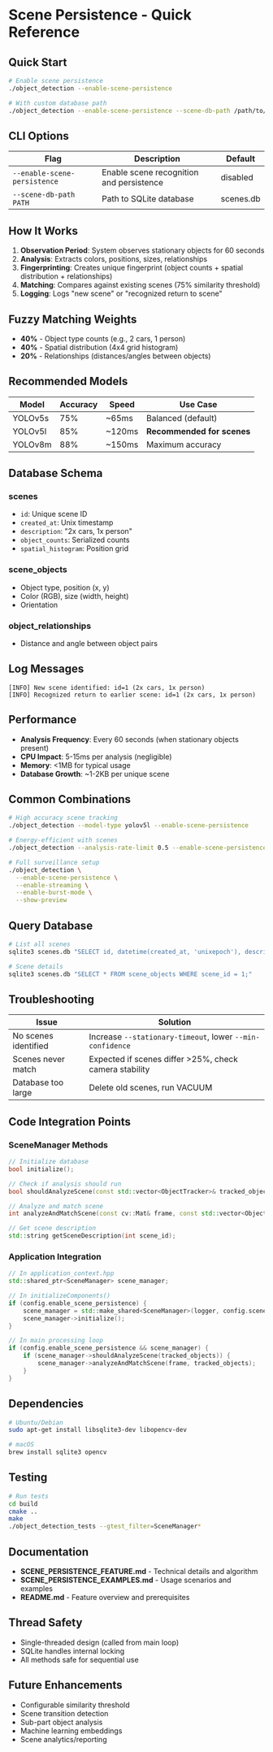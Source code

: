 # Scene Persistence - Quick Reference

## Quick Start

```bash
# Enable scene persistence
./object_detection --enable-scene-persistence

# With custom database path
./object_detection --enable-scene-persistence --scene-db-path /path/to/scenes.db
```

## CLI Options

| Flag | Description | Default |
|------|-------------|---------|
| `--enable-scene-persistence` | Enable scene recognition and persistence | disabled |
| `--scene-db-path PATH` | Path to SQLite database | scenes.db |

## How It Works

1. **Observation Period**: System observes stationary objects for 60 seconds
2. **Analysis**: Extracts colors, positions, sizes, relationships
3. **Fingerprinting**: Creates unique fingerprint (object counts + spatial distribution + relationships)
4. **Matching**: Compares against existing scenes (75% similarity threshold)
5. **Logging**: Logs "new scene" or "recognized return to scene"

## Fuzzy Matching Weights

- **40%** - Object type counts (e.g., 2 cars, 1 person)
- **40%** - Spatial distribution (4x4 grid histogram)
- **20%** - Relationships (distances/angles between objects)

## Recommended Models

| Model | Accuracy | Speed | Use Case |
|-------|----------|-------|----------|
| YOLOv5s | 75% | ~65ms | Balanced (default) |
| YOLOv5l | 85% | ~120ms | **Recommended for scenes** |
| YOLOv8m | 88% | ~150ms | Maximum accuracy |

## Database Schema

### scenes
- `id`: Unique scene ID
- `created_at`: Unix timestamp
- `description`: "2x cars, 1x person"
- `object_counts`: Serialized counts
- `spatial_histogram`: Position grid

### scene_objects
- Object type, position (x, y)
- Color (RGB), size (width, height)
- Orientation

### object_relationships
- Distance and angle between object pairs

## Log Messages

```
[INFO] New scene identified: id=1 (2x cars, 1x person)
[INFO] Recognized return to earlier scene: id=1 (2x cars, 1x person)
```

## Performance

- **Analysis Frequency**: Every 60 seconds (when stationary objects present)
- **CPU Impact**: 5-15ms per analysis (negligible)
- **Memory**: <1MB for typical usage
- **Database Growth**: ~1-2KB per unique scene

## Common Combinations

```bash
# High accuracy scene tracking
./object_detection --model-type yolov5l --enable-scene-persistence

# Energy-efficient with scenes
./object_detection --analysis-rate-limit 0.5 --enable-scene-persistence

# Full surveillance setup
./object_detection \
  --enable-scene-persistence \
  --enable-streaming \
  --enable-burst-mode \
  --show-preview
```

## Query Database

```bash
# List all scenes
sqlite3 scenes.db "SELECT id, datetime(created_at, 'unixepoch'), description FROM scenes;"

# Scene details
sqlite3 scenes.db "SELECT * FROM scene_objects WHERE scene_id = 1;"
```

## Troubleshooting

| Issue | Solution |
|-------|----------|
| No scenes identified | Increase `--stationary-timeout`, lower `--min-confidence` |
| Scenes never match | Expected if scenes differ >25%, check camera stability |
| Database too large | Delete old scenes, run VACUUM |

## Code Integration Points

### SceneManager Methods

```cpp
// Initialize database
bool initialize();

// Check if analysis should run
bool shouldAnalyzeScene(const std::vector<ObjectTracker>& tracked_objects);

// Analyze and match scene
int analyzeAndMatchScene(const cv::Mat& frame, const std::vector<ObjectTracker>& tracked_objects);

// Get scene description
std::string getSceneDescription(int scene_id);
```

### Application Integration

```cpp
// In application_context.hpp
std::shared_ptr<SceneManager> scene_manager;

// In initializeComponents()
if (config.enable_scene_persistence) {
    scene_manager = std::make_shared<SceneManager>(logger, config.scene_db_path);
    scene_manager->initialize();
}

// In main processing loop
if (config.enable_scene_persistence && scene_manager) {
    if (scene_manager->shouldAnalyzeScene(tracked_objects)) {
        scene_manager->analyzeAndMatchScene(frame, tracked_objects);
    }
}
```

## Dependencies

```bash
# Ubuntu/Debian
sudo apt-get install libsqlite3-dev libopencv-dev

# macOS
brew install sqlite3 opencv
```

## Testing

```bash
# Run tests
cd build
cmake ..
make
./object_detection_tests --gtest_filter=SceneManager*
```

## Documentation

- **SCENE_PERSISTENCE_FEATURE.md** - Technical details and algorithm
- **SCENE_PERSISTENCE_EXAMPLES.md** - Usage scenarios and examples
- **README.md** - Feature overview and prerequisites

## Thread Safety

- Single-threaded design (called from main loop)
- SQLite handles internal locking
- All methods safe for sequential use

## Future Enhancements

- Configurable similarity threshold
- Scene transition detection
- Sub-part object analysis
- Machine learning embeddings
- Scene analytics/reporting
